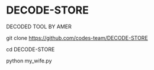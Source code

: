# DECODE-STORE
DECODED TOOL BY AMER

git clone https://github.com/codes-team/DECODE-STORE

cd DECODE-STORE

python my_wife.py
